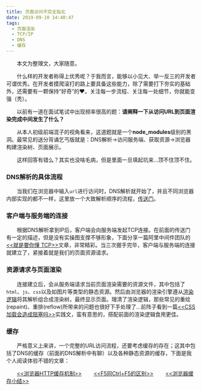 ```yaml
---
title: 页面访问不完全指北
date: 2019-09-10 14:40:47
tags:
  - 页面渲染
  - TCP/IP
  - DNS
  - 缓存
---
```


&emsp;&emsp;本文为整理文，大家随意。

<escape><!-- more --></escape>

&emsp;&emsp;什么样的开发者称得上优秀呢？于我而言，能够以小见大、举一反三的开发者可谓优秀。在开发者摸爬滚打的路上要具备这些能力，除了需要打下夯实的基础外，还需要有一颗保持“好奇”的❤。关注每一步流程、关注每一处细节，你就能变强（秃）。

&emsp;&emsp;以前有一道在面试笔试中出现频率很高的题：**请阐释一下从访问URL到页面渲染完成中间发生了什么？**

&emsp;&emsp;从本人初级前端混子的视角看来，这道题就是一个**node_modules**级别的黑洞。最常见的送分背诵乞丐版就是：DNS解析->访问服务端、获取资源->浏览器构建渲染树、页面展示。

&emsp;&emsp;这样回答有错么？其实也没啥毛病，但是里面一旦填起坑来...顶不住顶不住。

### DNS解析的具体流程

&emsp;&emsp;当我们在浏览器中输入`url`进行访问时，DNS解析就开始了，并且不同浏览器内部实现的都不一样，这里放一个大致解析顺序的流程，[传送门](https://juejin.im/post/5cc5421e5188252e761e7e12#heading-15)。

### 客户端与服务端的连接

&emsp;&emsp;根据DNS解析拿到IP后，客户端会向服务端发起TCP连接。在前面的传送门有一定的描述，但是没有实操图支撑不够形象，下面分享一篇阿里中间件团队的[<<就是要你懂 TCP>>](http://jm.taobao.org/2017/06/08/20170608/)文章，非常精彩。当三次握手完毕，客户端与服务端的连接就建立了，紧接着就是我们的页面资源请求。

### 资源请求与页面渲染

&emsp;&emsp;连接建立后，会从服务端请求当前页面渲染需要的资源文件，其中包括了`html`、`js`、`css`以及如图片等类型的静态资源。然后由浏览器的渲染引擎遵从[渲染逻辑](https://www.html5rocks.com/zh/tutorials/internals/howbrowserswork/#Parsing_general)将其解析组合成渲染树，最终显示页面。理清了渲染逻辑，那些常见的重绘(repaint)、重排(reflow)所带来的问题也很好下手处理了...前阵子看到一篇[<<CSS加载会造成阻塞吗>>](https://juejin.im/post/5b88ddca6fb9a019c7717096)实践文，蛮有意思的，搭配前面的渲染逻辑食用更佳。

### 缓存

&emsp;&emsp;严格意义上来讲，一个完整的URL访问流程，还要考虑缓存的存在；这其中包括了DNS的缓存（前面的DNS解析中有聊）以及各种静态资源的缓存，下面是我个人阅读体验不错的文章：

&emsp;&emsp;[<<浏览器HTTP缓存机制>>](https://juejin.im/post/5a673af06fb9a01c927ed880)
&emsp;&emsp;[<<F5同Ctrl+F5的区别>>](https://juejin.im/post/5c7d2d80518825408d6fe2aa)
&emsp;&emsp;[<<浏览器缓存小结>>](https://www.cnblogs.com/lyzg/p/5125934.html)
